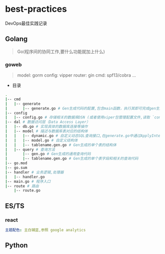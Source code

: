 # best-practices

DevOps最佳实践记录

## Golang

> Go(程序间的协同工作,要什么功能就加上什么)

### goweb

> model: gorm
> config: vipper
> router: gin
> cmd: spf13/cobra
> ...



- 目录

```bash
.
|-- cmd
|   |-- generate
|       |-- generate.go	# Gen生成代码的配置,包含main函数，执行其即可完成gen生成代码步骤
|-- config
|   |-- config.go # 存储相关的数据库DSN (或者使用viper包管理配置文件,读取 `config.yaml`,在config.yaml配置文件中，一般来说，建议使用小写字母。使用小写字母可以增加配置文件的一致性和可读性，并且有助于避免因为大小写不一致而导致的错误。)
|-- dal # 数据访问层（Data Access Layer）
|   |-- db.go # 实现具体的数据库连接等操作
|   |-- model # 描述与数据库表对应的结构体
|   |   |-- dynamic.go # 自定义动态SQL查询接口,在generate.go中通过ApplyInterface添加为指定表添加自定义方法,Gen将对其进行解析，并为应用的结构生成查询API
|   |   |-- model.go # 自定义结构体
|   |   |-- tablename.gen.go # Gen生成的单个表的结构体
|   |-- query # 查询方法
|       |-- gen.go # Gen生成的通用查询代码
|       |-- tablename.gen.go # Gen生成的单个表字段和相关的查询代码
|-- go.mod
|-- go.sum
|-- handler # 业务逻辑,处理器
|   |-- handler.go 
|-- main.go # 程序入口
|-- route # 路由
    |-- route.go
```



## ES/TS

### react

```yaml
主题配色: 主白辅蓝,参照 google analytics
```



## Python

